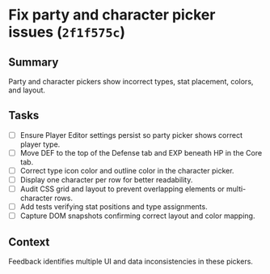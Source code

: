 # Fix party and character picker issues (`2f1f575c`)

## Summary
Party and character pickers show incorrect types, stat placement, colors, and layout.

## Tasks
- [ ] Ensure Player Editor settings persist so party picker shows correct player type.
- [ ] Move DEF to the top of the Defense tab and EXP beneath HP in the Core tab.
- [ ] Correct type icon color and outline color in the character picker.
- [ ] Display one character per row for better readability.
- [ ] Audit CSS grid and layout to prevent overlapping elements or multi-character rows.
- [ ] Add tests verifying stat positions and type assignments.
- [ ] Capture DOM snapshots confirming correct layout and color mapping.

## Context
Feedback identifies multiple UI and data inconsistencies in these pickers.

